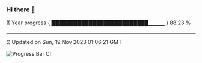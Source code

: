 ### Hi there 👋

⏳ Year progress { ██████████████████████████▁▁▁▁ } 88.23 %

---

⏰ Updated on Sun, 19 Nov 2023 01:06:21 GMT

![Progress Bar CI](https://github.com/liununu/liununu/workflows/Progress%20Bar%20CI/badge.svg)
